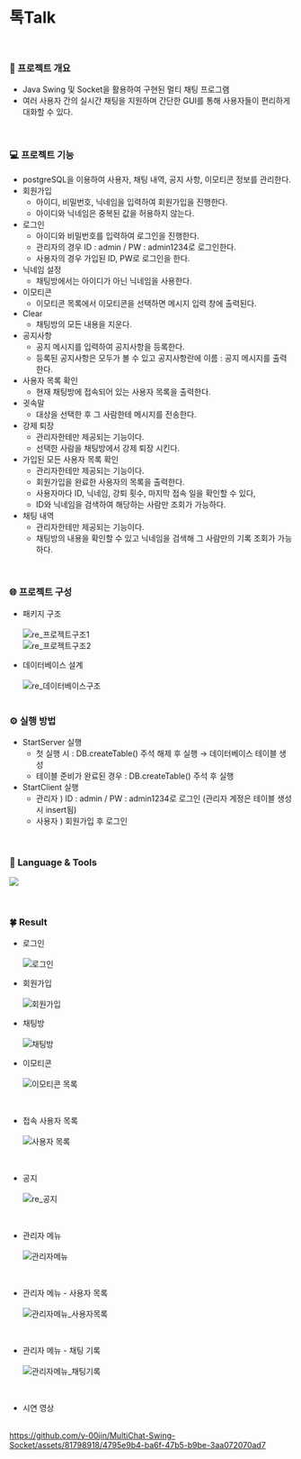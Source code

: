 
# 톡Talk
<br>

### 📑 프로젝트 개요
- Java Swing 및 Socket을 활용하여 구현된 멀티 채팅 프로그램
- 여러 사용자 간의 실시간 채팅을 지원하며 간단한 GUI를 통해 사용자들이 편리하게 대화할 수 있다.
<br>

### 💻 프로젝트 기능
- postgreSQL을 이용하여 사용자, 채팅 내역, 공지 사항, 이모티콘 정보를 관리한다.
- 회원가입
    - 아이디, 비밀번호, 닉네임을 입력하여 회원가입을 진행한다.
    - 아이디와 닉네임은 중복된 값을 허용하지 않는다.
- 로그인
    - 아이디와 비밀번호를 입력하여 로그인을 진행한다.
    - 관리자의 경우 ID : admin / PW : admin1234로 로그인한다.
    - 사용자의 경우 가입된 ID, PW로 로그인을 한다.
- 닉네임 설정
    - 채팅방에서는 아이디가 아닌 닉네임을 사용한다.
- 이모티콘
    - 이모티콘 목록에서 이모티콘을 선택하면 메시지 입력 창에 출력된다.
- Clear
    - 채팅방의 모든 내용을 지운다.
- 공지사항
    - 공지 메시지를 입력하여 공지사항을 등록한다.
    - 등록된 공지사항은 모두가 볼 수 있고 공지사항란에 이름 : 공지 메시지를 출력한다.
- 사용자 목록 확인
    - 현재 채팅방에 접속되어 있는 사용자 목록을 출력한다.
- 귓속말
    - 대상을 선택한 후 그 사람한테 메시지를 전송한다.
- 강제 퇴장
    - 관리자한테만 제공되는 기능이다.
    - 선택한 사람을 채팅방에서 강제 퇴장 시킨다.
- 가입된 모든 사용자 목록 확인
    - 관리자한테만 제공되는 기능이다.
    - 회원가입을 완료한 사용자의 목록을 출력한다.
    - 사용자마다 ID, 닉네임, 강퇴 횟수, 마지막 접속 일을 확인할 수 있다,
    - ID와 닉네임을 검색하여 해당하는 사람만 조회가 가능하다.
- 채팅 내역
    - 관리자한테만 제공되는 기능이다.
    - 채팅방의 내용을 확인할 수 있고 닉네임을 검색해 그 사람만의 기록 조회가 가능하다.

<br>

### 🌐 프로젝트 구성
- 패키지 구조<br><br>
![re_프로젝트구조1](https://github.com/y-00jin/MultiChat-Swing-Socket/assets/81798918/e69a95e6-d388-41a5-b36d-75f5de0dcf4a)<br>
![re_프로젝트구조2](https://github.com/y-00jin/MultiChat-Swing-Socket/assets/81798918/f6fbacff-cbc0-4613-95be-7ebcb19abd28)<br>

- 데이터베이스 설계 <br><br>
![re_데이터베이스구조](https://github.com/y-00jin/MultiChat-Swing-Socket/assets/81798918/510bda27-bf55-4f57-af64-33ddc8dc0521)
<br><br>

### ⚙️ 실행 방법
- StartServer 실행
    - 첫 실행 시 : DB.createTable() 주석 해제 후 실행 → 데이터베이스 테이블 생성
    - 테이블 준비가 완료된 경우 : DB.createTable() 주석 후 실행
- StartClient 실행
    - 관리자 ) ID : admin / PW : admin1234로 로그인 (관리자 계정은 테이블 생성 시 insert됨)
    - 사용자 ) 회원가입 후 로그인

<br>

### 👀 Language & Tools
<img src="https://img.shields.io/badge/Java-ffffff?style=flat&logo=Eclipse IDE&logoColor=2C2255"/>       <!-- 자바 -->

<br>

### 🍀 Result
- 로그인<br><br>
![로그인](https://github.com/y-00jin/MultiChat-Swing-Socket/assets/81798918/00fb5d1e-90ba-4172-82ef-e9e14c8be719) <br>

- 회원가입<br><br>
![회원가입](https://github.com/y-00jin/MultiChat-Swing-Socket/assets/81798918/ac3fffc3-3708-464f-a1f3-e6e679c2e4cc) <br>

- 채팅방<br><br>
![채팅방](https://github.com/y-00jin/MultiChat-Swing-Socket/assets/81798918/5a300605-db6b-4949-bfeb-f7079e96e27e) <br>

- 이모티콘<br><br>
![이모티콘 목록](https://github.com/y-00jin/MultiChat-Swing-Socket/assets/81798918/209193ba-54ac-4206-9cb5-4969b6923a9d)
<br>

- 접속 사용자 목록<br><br>
![사용자 목록](https://github.com/y-00jin/MultiChat-Swing-Socket/assets/81798918/b9da353d-ac91-4806-a325-3b6faf9f6484)
<br>

- 공지<br><br>
![re_공지](https://github.com/y-00jin/MultiChat-Swing-Socket/assets/81798918/2a6465ad-59be-4f11-ab6d-e56e317fd5b3)
<br>

- 관리자 메뉴<br><br>
![관리자메뉴](https://github.com/y-00jin/MultiChat-Swing-Socket/assets/81798918/45c854a5-1ad3-4fdd-82d6-78953962ada2)
<br>

- 관리자 메뉴 - 사용자 목록<br><br>
![관리자메뉴_사용자목록](https://github.com/y-00jin/MultiChat-Swing-Socket/assets/81798918/1c816eaa-5027-4284-b717-7a7ff2a11234)
<br>

- 관리자 메뉴 - 채팅 기록<br><br>
![관리자메뉴_채팅기록](https://github.com/y-00jin/MultiChat-Swing-Socket/assets/81798918/08bb2649-5c95-4cf4-ac15-889d0a420970)
<br>


- 시연 영상<br><br>

https://github.com/y-00jin/MultiChat-Swing-Socket/assets/81798918/4795e9b4-ba6f-47b5-b9be-3aa072070ad7



